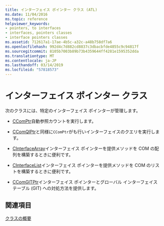 ```yaml
---
title: インターフェイス ポインター クラス (ATL)
ms.date: 11/04/2016
ms.topic: reference
helpviewer_keywords:
- pointers, to interfaces
- interfaces, pointers classes
- interface pointers classes
ms.assetid: 712617a1-17ae-4b5c-a32c-a48b758df7a6
ms.openlocfilehash: 992d4c7d882cd8837c3dbacbfde4855c9c94817f
ms.sourcegitcommit: 8105b7003b89b73b4359644ff4281e1595352dda
ms.translationtype: MT
ms.contentlocale: ja-JP
ms.lasthandoff: 03/14/2019
ms.locfileid: "57818573"
---
```

# <a name="interface-pointers-classes"></a>インターフェイス ポインター クラス

次のクラスには、特定のインターフェイス ポインターが管理します。

- [CComPtr](../atl/reference/ccomptr-class.md)自動参照カウントを実行します。

- [CComQIPtr](../atl/reference/ccomqiptr-class.md)と同様に`CComPtr`がも行いインターフェイスのクエリを実行します。

- [CInterfaceArray](../atl/reference/cinterfacearray-class.md)インターフェイス ポインターを提供メソッドを COM の配列を構築するときに便利です。

- [CInterfaceList](../atl/reference/cinterfacelist-class.md)インターフェイス ポインターを提供メソッドを COM のリストを構築するときに便利です。

- [CComGITPtr](../atl/reference/ccomgitptr-class.md)インターフェイス ポインターとグローバル インターフェイス テーブル (GIT) への対処方法を提供します。

## <a name="see-also"></a>関連項目

[クラスの概要](../atl/atl-class-overview.md)
